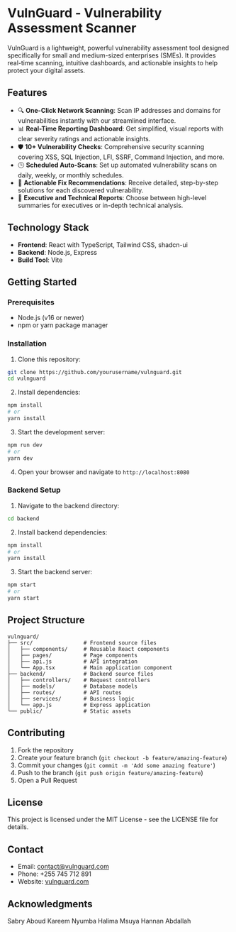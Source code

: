 
# VulnGuard - Vulnerability Assessment Scanner

VulnGuard is a lightweight, powerful vulnerability assessment tool designed specifically for small and medium-sized enterprises (SMEs). It provides real-time scanning, intuitive dashboards, and actionable insights to help protect your digital assets.

## Features

- 🔍 **One-Click Network Scanning**: Scan IP addresses and domains for vulnerabilities instantly with our streamlined interface.
- 📊 **Real-Time Reporting Dashboard**: Get simplified, visual reports with clear severity ratings and actionable insights.
- 🛡️ **10+ Vulnerability Checks**: Comprehensive security scanning covering XSS, SQL Injection, LFI, SSRF, Command Injection, and more.
- 🕒 **Scheduled Auto-Scans**: Set up automated vulnerability scans on daily, weekly, or monthly schedules.
- 🔧 **Actionable Fix Recommendations**: Receive detailed, step-by-step solutions for each discovered vulnerability.
- 📄 **Executive and Technical Reports**: Choose between high-level summaries for executives or in-depth technical analysis.

## Technology Stack

- **Frontend**: React with TypeScript, Tailwind CSS, shadcn-ui
- **Backend**: Node.js, Express
- **Build Tool**: Vite

## Getting Started

### Prerequisites

- Node.js (v16 or newer)
- npm or yarn package manager

### Installation

1. Clone this repository:
```bash
git clone https://github.com/yourusername/vulnguard.git
cd vulnguard
```

2. Install dependencies:
```bash
npm install
# or
yarn install
```

3. Start the development server:
```bash
npm run dev
# or
yarn dev
```

4. Open your browser and navigate to `http://localhost:8080`

### Backend Setup

1. Navigate to the backend directory:
```bash
cd backend
```

2. Install backend dependencies:
```bash
npm install
# or
yarn install
```

3. Start the backend server:
```bash
npm start
# or
yarn start
```

## Project Structure

```
vulnguard/
├── src/                # Frontend source files
│   ├── components/     # Reusable React components
│   ├── pages/          # Page components
│   ├── api.js          # API integration
│   └── App.tsx         # Main application component
├── backend/            # Backend source files
│   ├── controllers/    # Request controllers
│   ├── models/         # Database models
│   ├── routes/         # API routes
│   ├── services/       # Business logic
│   └── app.js          # Express application
└── public/             # Static assets
```

## Contributing

1. Fork the repository
2. Create your feature branch (`git checkout -b feature/amazing-feature`)
3. Commit your changes (`git commit -m 'Add some amazing feature'`)
4. Push to the branch (`git push origin feature/amazing-feature`)
5. Open a Pull Request

## License

This project is licensed under the MIT License - see the LICENSE file for details.

## Contact

- Email: contact@vulnguard.com
- Phone: +255 745 712 891
- Website: [vulnguard.com](https://vulnguard.com)

## Acknowledgments
Sabry Aboud
Kareem Nyumba
Halima Msuya
Hannan Abdallah
